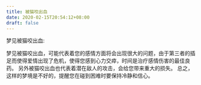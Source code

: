 ```yaml
---
title: 被猫咬出血
date: 2020-02-15T20:54:12+08:00
draft: false
---
```


梦见被猫咬出血:

梦见被猫咬出血，可能代表着您的感情方面将会出现很大的问题，由于第三者的插足而使得爱情出现了危机，使得您感到心力交瘁，时间是治疗感情伤害的最佳良药。
另外被猫咬出血也代表着潜在敌人的攻击，会给您带来重大的损失。
总之，这样的梦境是不好的，提醒您在碰到困难时要保持冷静和信心。
